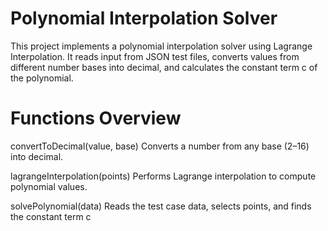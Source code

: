 # Polynomial Interpolation Solver

This project implements a polynomial interpolation solver using Lagrange Interpolation.
It reads input from JSON test files, converts values from different number bases into decimal, and calculates the constant term c of the polynomial.

# Functions Overview
convertToDecimal(value, base)
Converts a number from any base (2–16) into decimal.

lagrangeInterpolation(points)
Performs Lagrange interpolation to compute polynomial values.

solvePolynomial(data)
Reads the test case data, selects points, and finds the constant term c